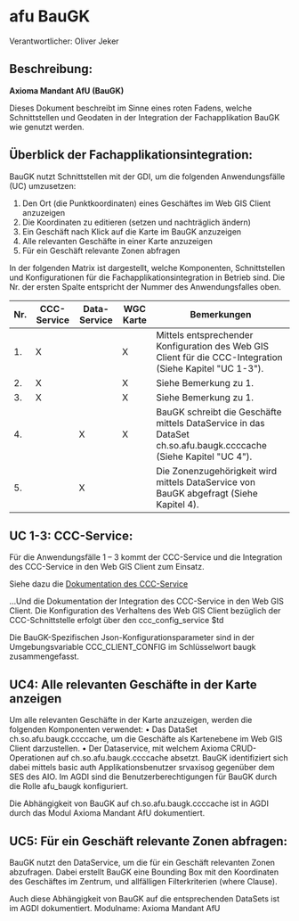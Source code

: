 # afu BauGK
Verantwortlicher: Oliver Jeker

## Beschreibung:
**Axioma Mandant AfU (BauGK)**

Dieses Dokument beschreibt im Sinne eines roten Fadens, welche Schnittstellen und Geodaten in der Integration der Fachapplikation BauGK wie genutzt werden.

## Überblick der Fachapplikationsintegration:

BauGK nutzt Schnittstellen mit der GDI, um die folgenden Anwendungsfälle (UC) umzusetzen:
1.	Den Ort (die Punktkoordinaten) eines Geschäftes im Web GIS Client anzuzeigen
2.	Die Koordinaten zu editieren (setzen und nachträglich ändern)
3.	Ein Geschäft nach Klick auf die Karte im BauGK anzuzeigen
4.	Alle relevanten Geschäfte in einer Karte anzuzeigen
5.	Für ein Geschäft relevante Zonen abfragen

In der folgenden Matrix ist dargestellt, welche Komponenten, Schnittstellen und Konfigurationen für die Fachapplikationsintegration in Betrieb sind. Die Nr. der ersten Spalte entspricht der Nummer des Anwendungsfalles oben.

|Nr.|CCC-Service|Data-Service|WGC Karte|Bemerkungen|
|---|---|---|---|---|
|1.|X| |X|Mittels entsprechender Konfiguration des Web GIS Client für die CCC-Integration (Siehe Kapitel "UC 1-3").|
|2.|X| |X|Siehe Bemerkung zu 1.|	
|3.|X| |X|Siehe Bemerkung zu 1.|	
|4.| |X|X|BauGK schreibt die Geschäfte mittels DataService in das DataSet ch.so.afu.baugk.ccccache (Siehe Kapitel "UC 4").|
|5.| |X| |Die Zonenzugehörigkeit wird mittels DataService von BauGK abgefragt (Siehe Kapitel 4).|

## UC 1-3: CCC-Service:
Für die Anwendungsfälle 1 – 3 kommt der CCC-Service und die Integration des CCC-Service in den Web GIS Client zum Einsatz.

Siehe dazu die [Dokumentation des CCC-Service](https://github.com/sogis/ccc-service/blob/master/docs/user/index.md)

…Und die Dokumentation der Integration des CCC-Service in den Web GIS Client. Die Konfiguration des Verhaltens des Web GIS Client bezüglich der CCC-Schnittstelle erfolgt über den ccc_config_service
$td

Die BauGK-Spezifischen Json-Konfigurationsparameter sind in der Umgebungsvariable CCC_CLIENT_CONFIG im Schlüsselwort baugk zusammengefasst.

##	UC4: Alle relevanten Geschäfte in der Karte anzeigen

Um alle relevanten Geschäfte in der Karte anzuzeigen, werden die folgenden Komponenten verwendet:
•	Das DataSet ch.so.afu.baugk.ccccache, um die Geschäfte als Kartenebene im Web GIS Client darzustellen.
•	Der Dataservice, mit welchem Axioma CRUD-Operationen auf ch.so.afu.baugk.ccccache absetzt. BauGK identifiziert sich dabei mittels basic auth Applikationsbenutzer  srvaxisog gegenüber dem SES des AIO. Im AGDI sind die Benutzerberechtigungen für BauGK durch die Rolle afu_baugk konfiguriert.

Die Abhängigkeit von BauGK auf ch.so.afu.baugk.ccccache ist in AGDI durch das Modul Axioma Mandant AfU dokumentiert.

## UC5:	Für ein Geschäft relevante Zonen abfragen:

BauGK nutzt den DataService, um die für ein Geschäft relevanten Zonen abzufragen. Dabei erstellt BauGK eine Bounding Box mit den Koordinaten des Geschäftes im Zentrum, und allfälligen Filterkriterien (where Clause).

Auch diese Abhängigkeit von BauGK auf die entsprechenden DataSets ist im AGDI dokumentiert. Modulname: Axioma Mandant AfU
